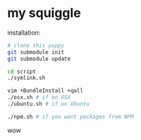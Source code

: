 my squiggle
===========

installation:

```bash
# clone this puppy
git submodule init
git submodule update

cd script
./symlink.sh

vim +BundleInstall +qall
./osx.sh # if on OSX
./ubuntu.sh # if on Ubuntu

./npm.sh # if you want packages from NPM
```

wow
